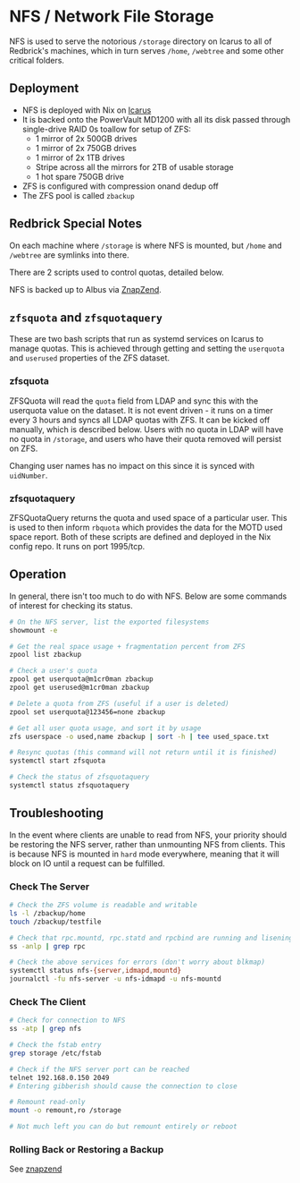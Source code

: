 # NFS / Network File Storage

NFS is used to serve the notorious `/storage` directory on Icarus to all of Redbrick's machines, which in turn serves
`/home`, `/webtree` and some other critical folders.

## Deployment

- NFS is deployed with Nix on [Icarus](../hosts/nix/icarus.md)
- It is backed onto the PowerVault MD1200 with all its disk passed through single-drive RAID 0s toallow for setup of ZFS:
    - 1 mirror of 2x 500GB drives
    - 1 mirror of 2x 750GB drives
    - 1 mirror of 2x 1TB drives
    - Stripe across all the mirrors for 2TB of usable storage
    - 1 hot spare 750GB drive
- ZFS is configured with compression onand dedup off
- The ZFS pool is called `zbackup`

## Redbrick Special Notes

On each machine where `/storage` is where NFS is mounted, but `/home` and `/webtree` are symlinks into there.

There are 2 scripts used to control quotas, detailed below.

NFS is backed up to Albus via [ZnapZend](znapzend.md).

## `zfsquota` and `zfsquotaquery`

These are two bash scripts that run as systemd services on Icarus to manage quotas. This is achieved through getting and
setting the `userquota` and `userused` properties of the ZFS dataset.

### zfsquota

ZFSQuota will read the `quota` field from LDAP and sync this with the userquota value on the dataset. It is not event
driven - it runs on a timer every 3 hours and syncs all LDAP quotas with ZFS. It can be kicked off manually, which is
described below. Users with no quota in LDAP will have no quota in `/storage`, and users who have their quota removed will
persist on ZFS.

Changing user names has no impact on this since it is synced with `uidNumber`.

### zfsquotaquery

ZFSQuotaQuery returns the quota and used space of a particular user. This is used to then inform `rbquota` which provides
the data for the MOTD used space report. Both of these scripts are defined and deployed in the Nix config repo. It runs on
port 1995/tcp.

## Operation

In general, there isn't too much to do with NFS. Below are some commands of interest for checking its status.

```bash
# On the NFS server, list the exported filesystems
showmount -e

# Get the real space usage + fragmentation percent from ZFS
zpool list zbackup

# Check a user's quota
zpool get userquota@m1cr0man zbackup
zpool get userused@m1cr0man zbackup

# Delete a quota from ZFS (useful if a user is deleted)
zpool set userquota@123456=none zbackup

# Get all user quota usage, and sort it by usage
zfs userspace -o used,name zbackup | sort -h | tee used_space.txt

# Resync quotas (this command will not return until it is finished)
systemctl start zfsquota

# Check the status of zfsquotaquery
systemctl status zfsquotaquery
```

## Troubleshooting

In the event where clients are unable to read from NFS, your priority should be restoring the NFS server, rather than
unmounting NFS from clients. This is because NFS is mounted in `hard` mode everywhere, meaning that it will block on IO
until a request can be fulfilled.

### Check The Server

```bash
# Check the ZFS volume is readable and writable
ls -l /zbackup/home
touch /zbackup/testfile

# Check that rpc.mountd, rpc.statd and rpcbind are running and lisening
ss -anlp | grep rpc

# Check the above services for errors (don't worry about blkmap)
systemctl status nfs-{server,idmapd,mountd}
journalctl -fu nfs-server -u nfs-idmapd -u nfs-mountd
```

### Check The Client

```bash
# Check for connection to NFS
ss -atp | grep nfs

# Check the fstab entry
grep storage /etc/fstab

# Check if the NFS server port can be reached
telnet 192.168.0.150 2049
# Entering gibberish should cause the connection to close

# Remount read-only
mount -o remount,ro /storage

# Not much left you can do but remount entirely or reboot
```

### Rolling Back or Restoring a Backup

See [znapzend](znapzend.md)
